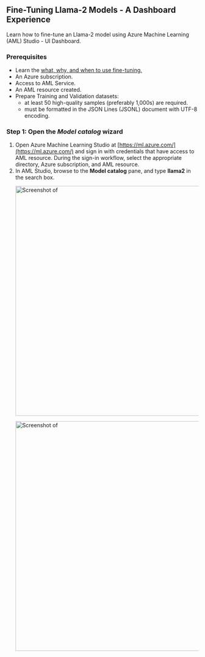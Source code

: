 ## Fine-Tuning Llama-2 Models - A Dashboard Experience
Learn how to fine-tune an Llama-2 model using Azure Machine Learning (AML) Studio - UI Dashboard.  

### Prerequisites
* Learn the [what, why, and when to use fine-tuning.](https://learn.microsoft.com/en-us/azure/ai-services/openai/concepts/fine-tuning-considerations)
* An Azure subscription.
* Access to AML Service.
* An AML resource created.
* Prepare Training and Validation datasets:
  * at least 50 high-quality samples (preferably 1,000s) are required.
  * must be formatted in the JSON Lines (JSONL) document with UTF-8 encoding.

### Step 1: Open the *Model catalog* wizard
1. Open Azure Machine Learning Studio at [https://ml.azure.com/](https://ml.azure.com/) and sign in with credentials that have access to AML resource. During the sign-in workflow, select the appropriate directory, Azure subscription, and AML resource.
2. In AML Studio, browse to the **Model catalog** pane, and type **llama2** in the search box.
<ol><img src="" alt="Screenshot of " width="600"/></ol>





<ol><img src="" alt="Screenshot of " width="600"/></ol>
